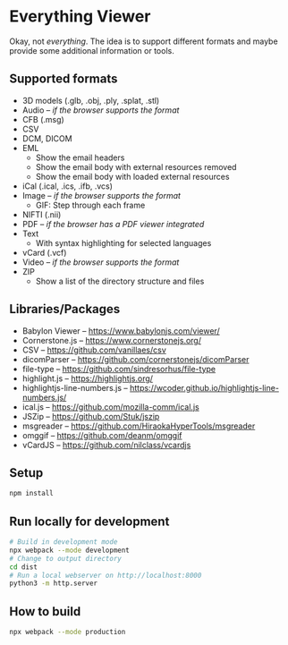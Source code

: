 # Everything Viewer

Okay, not *everything*. The idea is to support different formats and maybe provide some additional information or tools.


## Supported formats

* 3D models (.glb, .obj, .ply, .splat, .stl)
* Audio – *if the browser supports the format*
* CFB (.msg)
* CSV
* DCM, DICOM
* EML
	* Show the email headers
	* Show the email body with external resources removed
	* Show the email body with loaded external resources
* iCal (.ical, .ics, .ifb, .vcs)
* Image – *if the browser supports the format*
	* GIF: Step through each frame
* NIFTI (.nii)
* PDF – *if the browser has a PDF viewer integrated*
* Text
	* With syntax highlighting for selected languages
* vCard (.vcf)
* Video – *if the browser supports the format*
* ZIP
	* Show a list of the directory structure and files


## Libraries/Packages

* Babylon Viewer – https://www.babylonjs.com/viewer/
* Cornerstone.js – https://www.cornerstonejs.org/
* CSV – https://github.com/vanillaes/csv
* dicomParser – https://github.com/cornerstonejs/dicomParser
* file-type – https://github.com/sindresorhus/file-type
* highlight.js – https://highlightjs.org/
* highlightjs-line-numbers.js – https://wcoder.github.io/highlightjs-line-numbers.js/
* ical.js – https://github.com/mozilla-comm/ical.js
* JSZip – https://github.com/Stuk/jszip
* msgreader – https://github.com/HiraokaHyperTools/msgreader
* omggif – https://github.com/deanm/omggif
* vCardJS – https://github.com/nilclass/vcardjs


## Setup

```sh
npm install
```


## Run locally for development

```sh
# Build in development mode
npx webpack --mode development
# Change to output directory
cd dist
# Run a local webserver on http://localhost:8000
python3 -m http.server
```


## How to build

```sh
npx webpack --mode production
```
